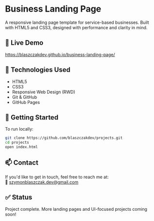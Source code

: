 # Business Landing Page

A responsive landing page template for service-based businesses. Built with HTML5 and CSS3, designed with performance and clarity in mind.

## 🔗 Live Demo

https://blaszczakdev.github.io/business-landing-page/

## 🧰 Technologies Used

- HTML5  
- CSS3  
- Responsive Web Design (RWD)  
- Git & GitHub  
- GitHub Pages  

## 🚀 Getting Started

To run locally:

```bash
git clone https://github.com/blaszczakdev/projects.git
cd projects
open index.html
```

## 📫 Contact

If you'd like to get in touch, feel free to reach me at:  
📧 szymonblaszczak.dev@gmail.com

## ✅ Status

Project complete. More landing pages and UI-focused projects coming soon!
